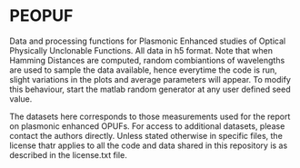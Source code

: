 # PEOPUF
Data and processing functions for Plasmonic Enhanced studies of Optical Physically Unclonable Functions.
 All data in h5 format.
 Note that when Hamming Distances are computed, random combiantions of wavelengths are used to sample the data available, hence everytime the code is run, slight variations in the plots and average parameters will appear. To modify this behaviour, start the matlab random generator at any user defined seed value.
 
The datasets here corresponds to those measurements used for the report on plasmonic enhanced OPUFs. For access to additional datasets, please contact the authors directly.
Unless stated otherwise in specific files, the license thatr applies to all the code and data shared in this repository is as described in the license.txt file.
